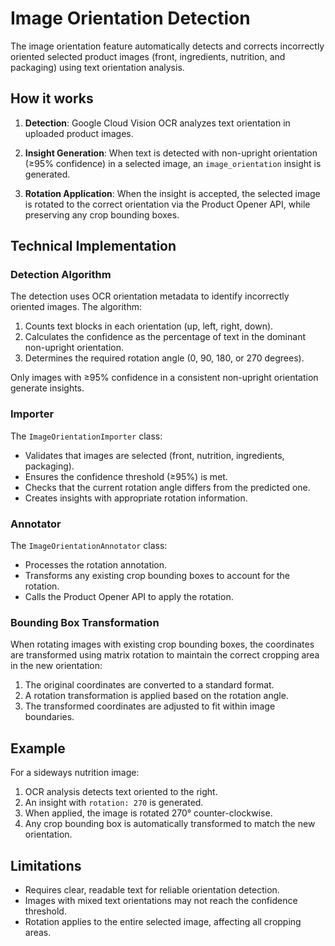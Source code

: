 # Image Orientation Detection

The image orientation feature automatically detects and corrects incorrectly oriented selected product images (front, ingredients, nutrition, and packaging) using text orientation analysis.

## How it works

1. **Detection**: Google Cloud Vision OCR analyzes text orientation in uploaded product images.

2. **Insight Generation**: When text is detected with non-upright orientation (≥95% confidence) in a selected image, an `image_orientation` insight is generated.

3. **Rotation Application**: When the insight is accepted, the selected image is rotated to the correct orientation via the Product Opener API, while preserving any crop bounding boxes.

## Technical Implementation

### Detection Algorithm

The detection uses OCR orientation metadata to identify incorrectly oriented images. The algorithm:

1. Counts text blocks in each orientation (up, left, right, down).
2. Calculates the confidence as the percentage of text in the dominant non-upright orientation.
3. Determines the required rotation angle (0, 90, 180, or 270 degrees).

Only images with ≥95% confidence in a consistent non-upright orientation generate insights.

### Importer

The `ImageOrientationImporter` class:

- Validates that images are selected (front, nutrition, ingredients, packaging).
- Ensures the confidence threshold (≥95%) is met.
- Checks that the current rotation angle differs from the predicted one.
- Creates insights with appropriate rotation information.

### Annotator

The `ImageOrientationAnnotator` class:

- Processes the rotation annotation.
- Transforms any existing crop bounding boxes to account for the rotation.
- Calls the Product Opener API to apply the rotation.

### Bounding Box Transformation

When rotating images with existing crop bounding boxes, the coordinates are transformed using matrix rotation to maintain the correct cropping area in the new orientation:

1. The original coordinates are converted to a standard format.
2. A rotation transformation is applied based on the rotation angle.
3. The transformed coordinates are adjusted to fit within image boundaries.

## Example

For a sideways nutrition image:

1. OCR analysis detects text oriented to the right.
2. An insight with `rotation: 270` is generated.
3. When applied, the image is rotated 270° counter-clockwise.
4. Any crop bounding box is automatically transformed to match the new orientation.

## Limitations

- Requires clear, readable text for reliable orientation detection.
- Images with mixed text orientations may not reach the confidence threshold.
- Rotation applies to the entire selected image, affecting all cropping areas.

